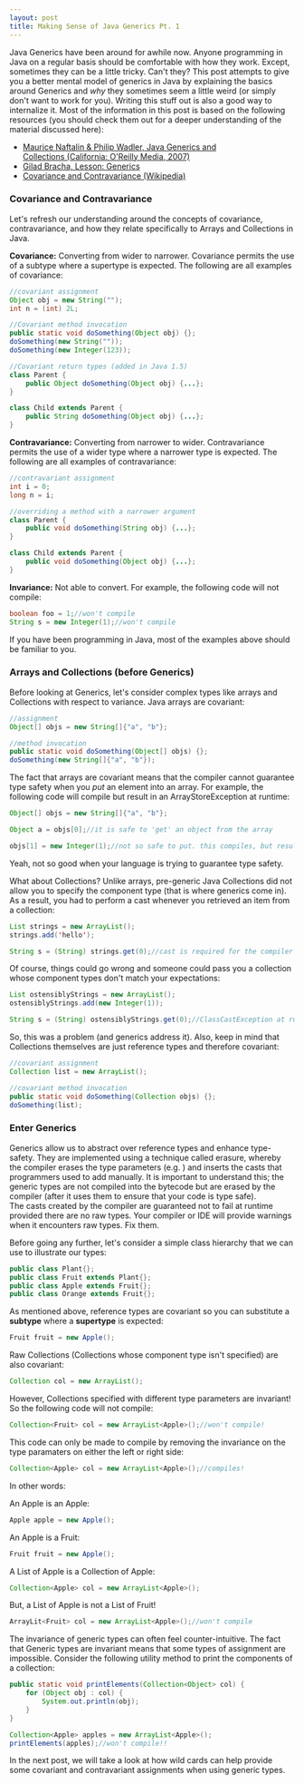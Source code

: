 ```yaml
---
layout: post
title: Making Sense of Java Generics Pt. 1
---
```


Java Generics have been around for awhile now. Anyone programming in Java on a regular basis should be comfortable with how they work. Except, sometimes they can be a little tricky. Can't they? This post attempts to give you a better mental model of generics in Java by explaining the basics around Generics and _why_ they sometimes seem a little weird (or simply don't want to work for you). Writing this stuff out is also a good way to internalize it. Most of the information in this post is based on the following resources (you should check them out for a deeper understanding of the material discussed here):

* [Maurice Naftalin & Philip Wadler, Java Generics and Collections (California: O'Reilly Media, 2007)](http://oreilly.com/catalog/9780596527754 "Java Generics and Collections")
* [Gilad Bracha, Lesson: Generics](http://docs.oracle.com/javase/tutorial/extra/generics/index.html "Lesson: Generics")
* [Covariance and Contravariance (Wikipedia)](https://en.wikipedia.org/wiki/Covariance_and_contravariance_(computer_science) "Covariance and Contravariance")

### Covariance and Contravariance

Let's refresh our understanding around the concepts of covariance, contravariance, and how they relate specifically to Arrays and Collections in Java.

__Covariance:__ Converting from wider to narrower. Covariance permits the use of a subtype where a supertype is expected. The following are all examples of covariance:

```java
//covariant assignment
Object obj = new String("");
int n = (int) 2L;

//Covariant method invocation
public static void doSomething(Object obj) {};
doSomething(new String(""));
doSomething(new Integer(123));

//Covariant return types (added in Java 1.5)
class Parent {
    public Object doSomething(Object obj) {...};
}

class Child extends Parent {
    public String doSomething(Object obj) {...};
}
```

__Contravariance:__ Converting from narrower to wider. Contravariance permits the use of a wider type where a narrower type is expected. The following are all examples of contravariance:

```java
//contravariant assignment
int i = 0;
long n = i;

//overriding a method with a narrower argument
class Parent {
    public void doSomething(String obj) {...};
}

class Child extends Parent {
    public void doSomething(Object obj) {...};
}
```

__Invariance:__ Not able to convert. For example, the following code will not compile:

```java
boolean foo = 1;//won't compile
String s = new Integer(1);//won't compile
```

If you have been programming in Java, most of the examples above should be familiar to you.

### Arrays and Collections (before Generics)

Before looking at Generics, let's consider complex types like arrays and Collections with respect to variance. Java arrays are covariant:

```java
//assignment
Object[] objs = new String[]{"a", "b"};

//method invocation
public static void doSomething(Object[] objs) {};
doSomething(new String[]{"a", "b"});
```
The fact that arrays are covariant means that the compiler cannot guarantee type safety when you _put_ an element into an array. For example, the following code will compile but result in an ArrayStoreException at runtime:

```java
Object[] objs = new String[]{"a", "b"};

Object a = objs[0];//it is safe to 'get' an object from the array

objs[1] = new Integer(1);//not so safe to put. this compiles, but results in the ArrayStoreException
```

Yeah, not so good when your language is trying to guarantee type safety.

What about Collections? Unlike arrays, pre-generic Java Collections did not allow you to specify the component type (that is where generics come in). As a result, you had to perform a cast whenever you retrieved an item from a collection:

```java
List strings = new ArrayList();
strings.add('hello');

String s = (String) strings.get(0);//cast is required for the compiler
```

Of course, things could go wrong and someone could pass you a collection whose component types don't match your expectations:

```java
List ostensiblyStrings = new ArrayList();
ostensiblyStrings.add(new Integer(1));

String s = (String) ostensiblyStrings.get(0);//ClassCastException at runtime!
```

So, this was a problem (and generics address it). Also, keep in mind that Collections themselves are just reference types and therefore covariant:

```java
//covariant assignment
Collection list = new ArrayList();

//covariant method invocation
public static void doSomething(Collection objs) {};
doSomething(list);
```

### Enter Generics

Generics allow us to abstract over reference types and enhance type-safety. They are implemented using a technique called erasure, whereby the compiler erases the type parameters (e.g. <String>) and inserts the casts that programmers used to add manually. It is important to understand this; the generic types are not compiled into the bytecode but are erased by the compiler (after it uses them to ensure that your code is type safe). The casts created by the compiler are guaranteed not to fail at runtime provided there are no raw types. Your compiler or IDE will provide warnings when it encounters raw types.  Fix them.

Before going any further, let's consider a simple class hierarchy that we can use to illustrate our types:

```java
public class Plant{};
public class Fruit extends Plant{};
public class Apple extends Fruit{};
public class Orange extends Fruit{};
```

As mentioned above, reference types are covariant so you can substitute a __subtype__ where a __supertype__ is expected:

```java
Fruit fruit = new Apple();
```

Raw Collections (Collections whose component type isn't specified) are also covariant:

```java
Collection col = new ArrayList();
```

However, Collections specified with different type parameters are invariant! So the following code will not compile:

```java
Collection<Fruit> col = new ArrayList<Apple>();//won't compile!
```

This code can only be made to compile by removing the invariance on the type paramaters on either the left or right side:

```java
Collection<Apple> col = new ArrayList<Apple>();//compiles!
```

In other words:

An Apple is an Apple:

```java
Apple apple = new Apple();
```

An Apple is a Fruit:

```java
Fruit fruit = new Apple();
```

A List of Apple is a Collection of Apple:

```java
Collection<Apple> col = new ArrayList<Apple>();
```

But, a List of Apple is not a List of Fruit! 

```java
ArrayLit<Fruit> col = new ArrayList<Apple>();//won't compile
```

The invariance of generic types can often feel counter-intuitive. The fact that Generic types are invariant means that some types of assignment are impossible. Consider the following utility method to print the components of a collection:

```java
public static void printElements(Collection<Object> col) {
    for (Object obj : col) {
        System.out.println(obj);
    }
}

Collection<Apple> apples = new ArrayList<Apple>();
printElements(apples);//won't compile!!
```

In the next post, we will take a look at how wild cards can help provide some covariant and contravariant assignments when using generic types.
